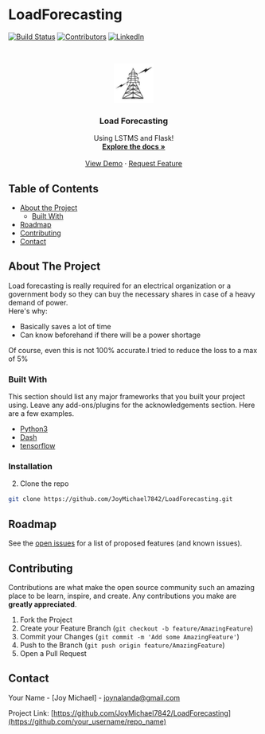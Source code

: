 # LoadForecasting
<!--
*** Thanks for checking out this README Template. If you have a suggestion that would
*** make this better please fork the repo and create a pull request or simple open
*** an issue with the tag "enhancement".
*** Thanks again! Now go create something AMAZING! :D
-->





<!-- PROJECT SHIELDS -->
<!--
*** I'm using markdown "reference style" links for readability.
*** Reference links are enclosed in brackets [ ] instead of parentheses ( ).
*** See the bottom of this document for the declaration of the reference variables
*** for build-url, contributors-url, etc. This is an optional, concise syntax you may use.
*** https://www.markdownguide.org/basic-syntax/#reference-style-links
-->
[![Build Status][build-shield]][build-url]
[![Contributors][contributors-shield]][contributors-url]
[![LinkedIn][linkedin-shield]][linkedin-url]



<!-- PROJECT LOGO -->
<br />
<p align="center">
  <a href="https://github.com/JoyMichael7842/LoadForecasting">
    <img src="logo.jpg" alt="Logo" width="80" height="80">
  </a>

  <h3 align="center">Load Forecasting</h3>

  <p align="center">
    Using LSTMS and Flask!
    <br />
    <a href="https://github.com/othneildrew/Best-README-Template"><strong>Explore the docs »</strong></a>
    <br />
    <br />
    <a href="https://github.com/JoyMichael7842/LoadForecasting">View Demo</a>
    ·
    <a href=""https://github.com/JoyMichael7842/LoadForecasting"/issues">Request Feature</a>
  </p>
</p>



<!-- TABLE OF CONTENTS -->
## Table of Contents

* [About the Project](#about-the-project)
  * [Built With](#built-with)
* [Roadmap](#roadmap)
* [Contributing](#contributing)
* [Contact](#contact)




<!-- ABOUT THE PROJECT -->
## About The Project

Load forecasting is really required for an electrical organization or a government body so they can buy the necessary shares in case of a heavy demand of power.  
Here's why:
* Basically saves a lot of time  
* Can know beforehand if there will be a power shortage 

Of course, even this is not 100% accurate.I tried to reduce the loss to a max of 5%


### Built With
This section should list any major frameworks that you built your project using. Leave any add-ons/plugins for the acknowledgements section. Here are a few examples.
* [Python3](https://www.python.org)
* [Dash](https://plot.ly/dash)
* [tensorflow](https://www.tensorflow.org)





### Installation

2. Clone the repo
```sh
git clone https://github.com/JoyMichael7842/LoadForecasting.git
```


<!-- ROADMAP -->
## Roadmap

See the [open issues](https://github.com/JoyMichael7842/LoadForecasting/issues) for a list of proposed features (and known issues).



<!-- CONTRIBUTING -->
## Contributing

Contributions are what make the open source community such an amazing place to be learn, inspire, and create. Any contributions you make are **greatly appreciated**.

1. Fork the Project
2. Create your Feature Branch (`git checkout -b feature/AmazingFeature`)
3. Commit your Changes (`git commit -m 'Add some AmazingFeature'`)
4. Push to the Branch (`git push origin feature/AmazingFeature`)
5. Open a Pull Request



<!-- CONTACT -->
## Contact

Your Name - [Joy Michael] - joynalanda@gmail.com

Project Link: [https://github.com/JoyMichael7842/LoadForecasting](https://github.com/your_username/repo_name)

<!-- MARKDOWN LINKS & IMAGES -->
<!-- https://www.markdownguide.org/basic-syntax/#reference-style-links -->
[build-shield]: https://img.shields.io/badge/build-passing-brightgreen.svg?style=flat-square
[build-url]: #
[contributors-shield]: https://img.shields.io/badge/contributors-1-orange.svg?style=flat-square
[contributors-url]: https://github.com/othneildrew/Best-README-Template/graphs/contributors
[license-shield]: https://img.shields.io/badge/license-MIT-blue.svg?style=flat-square
[license-url]: https://choosealicense.com/licenses/mit
[linkedin-shield]: https://img.shields.io/badge/-LinkedIn-black.svg?style=flat-square&logo=linkedin&colorB=555
[linkedin-url]: https://www.linkedin.com/in/joy-michael/
[product-screenshot]: https://raw.githubusercontent.com/othneildrew/Best-README-Template/master/screenshot.png
